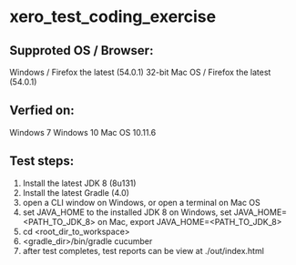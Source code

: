 # xero_test_coding_exercise

Supproted OS / Browser:
-----------------------
Windows / Firefox the latest (54.0.1) 32-bit
Mac OS / Firefox the latest (54.0.1)

Verfied on:
-----------
Windows 7
Windows 10
Mac OS 10.11.6

Test steps:
-----------
1. Install the latest JDK 8 (8u131)
2. Install the latest Gradle (4.0)
3. open a CLI window on Windows, or open a terminal on Mac OS
4. set JAVA_HOME to the installed JDK 8
on Windows, set JAVA_HOME=<PATH_TO_JDK_8>
on Mac, export JAVA_HOME=<PATH_TO_JDK_8>
5. cd <root_dir_to_workspace>
6. <gradle_dir>/bin/gradle cucumber
7. after test completes, test reports can be view at ./out/index.html
